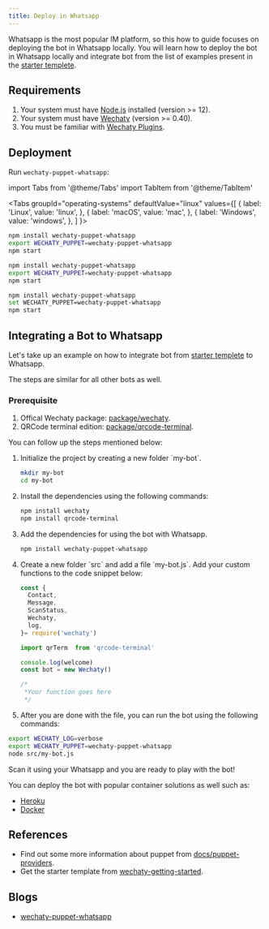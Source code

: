 ```yaml
---
title: Deploy in Whatsapp
---
```


Whatsapp  is the most popular IM platform, so this how to guide focuses on deploying the bot in Whatsapp locally. You will learn how to deploy the bot in Whatsapp locally and integrate bot from the list of examples present in the [starter templete](https://github.com/wechaty/wechaty-getting-started).

<!-- ![Deploy in WeChat](../../static/img/docs/howto/deploy-whatsapp/deploy-whatsapp.webp) -->

## Requirements

1. Your system must have [Node.js](https://nodejs.org/en/download/package-manager/) installed (version >= 12).
2. Your system must have [Wechaty](https://github.com/wechaty/wechaty) (version >= 0.40).
3. You must be familiar with [Wechaty Plugins](https://www.npmjs.com/package/wechaty-plugin-contrib).

## Deployment

Run `wechaty-puppet-whatsapp`:

<!-- MDX import -->
import Tabs from '@theme/Tabs'
import TabItem from '@theme/TabItem'

<Tabs
  groupId="operating-systems"
  defaultValue="linux"
  values={[
    { label: 'Linux',   value: 'linux', },
    { label: 'macOS',   value: 'mac', },
    { label: 'Windows', value: 'windows', },
  ]
}>

<TabItem value="linux">

```sh
npm install wechaty-puppet-whatsapp
export WECHATY_PUPPET=wechaty-puppet-whatsapp
npm start
```

</TabItem>
<TabItem value="mac">

```sh
npm install wechaty-puppet-whatsapp
export WECHATY_PUPPET=wechaty-puppet-whatsapp
npm start
```

</TabItem>
<TabItem value="windows">

```sh
npm install wechaty-puppet-whatsapp
set WECHATY_PUPPET=wechaty-puppet-whatsapp
npm start
```

</TabItem>
</Tabs>

## Integrating a Bot to Whatsapp

Let's take up an example on how to integrate bot from [starter templete](https://github.com/wechaty/wechaty-getting-started) to Whatsapp.

The steps are similar for all other bots as well.

### Prerequisite

1. Offical Wechaty package: [package/wechaty](https://www.npmjs.com/package/wechaty).
2. QRCode terminal edition: [package/qrcode-terminal](https://www.npmjs.com/package/qrcode-terminal).

You can follow up the steps mentioned below:

<ol><li> Initialize the project by creating a new folder `my-bot`.</li>

```bash
mkdir my-bot
cd my-bot
```

<li> Install the dependencies using the following commands:</li>

```bash
npm install wechaty
npm install qrcode-terminal
```

<li> Add the dependencies for using the bot with Whatsapp.</li>

```bash
npm install wechaty-puppet-whatsapp
```

<li> Create a new folder `src` and add a file `my-bot.js`. Add your custom functions to the code snippet below:</li>

```ts
const {
  Contact,
  Message,
  ScanStatus,
  Wechaty,
  log,
}= require('wechaty')

import qrTerm  from 'qrcode-terminal'

console.log(welcome)
const bot = new Wechaty()

/*
 *Your function goes here
 */
```

<li> After you are done with the file, you can run the bot using the following commands:</li></ol>

```bash
export WECHATY_LOG=verbose
export WECHATY_PUPPET=wechaty-puppet-whatsapp
node src/my-bot.js
```

Scan it using your Whatsapp and you are ready to play with the bot!

You can deploy the bot with popular container solutions as well such as:

* [Heroku](#a)
* [Docker](#b)

## References

* Find out some more information about puppet from [docs/puppet-providers](https://wechaty.js.org/docs/puppet-providers/).
* Get the starter template from [wechaty-getting-started](https://github.com/wechaty/wechaty-getting-started).

## Blogs

* [wechaty-puppet-whatsapp](https://wechaty.js.org/2021/02/15/publishment-of-wechaty-whatsapp-puppet)
